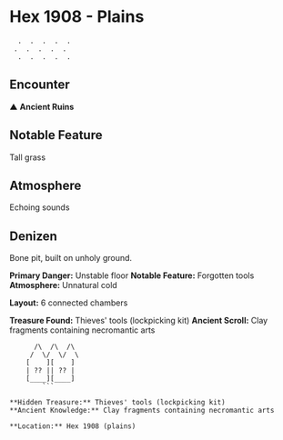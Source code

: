 # Hex 1908 - Plains
```
  .  .  .  .  .
 .  .  .  .  .
  .  .  .  .  .
```

## Encounter

▲ **Ancient Ruins**

## Notable Feature

Tall grass

## Atmosphere

Echoing sounds

## Denizen

Bone pit, built on unholy ground.

**Primary Danger:** Unstable floor
**Notable Feature:** Forgotten tools
**Atmosphere:** Unnatural cold

**Layout:** 6 connected chambers

**Treasure Found:** Thieves' tools (lockpicking kit)
**Ancient Scroll:** Clay fragments containing necromantic arts


```
      /\  /\  /\
     /  \/  \/  \
    [    ][    ]
    | ?? || ?? |
    [____][____]
        ```

**Hidden Treasure:** Thieves' tools (lockpicking kit)
**Ancient Knowledge:** Clay fragments containing necromantic arts

**Location:** Hex 1908 (plains)

